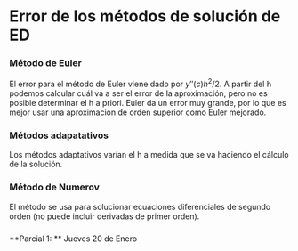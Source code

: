 # Error de los métodos de solución de ED

### Método de Euler

El error para el método de Euler viene dado por $y''(c) h^2/2$. A partir del h podemos calcular cuál va a ser el error de la aproximación, pero no es posible determinar el h a priori.
Euler da un error muy grande, por lo que es mejor usar una aproximación de orden superior como Euler mejorado.

### Métodos adapatativos

Los métodos adaptativos varían el h a medida que se va haciendo el cálculo de la solución.

### Método de Numerov

El método se usa para solucionar ecuaciones diferenciales de segundo orden (no puede incluir derivadas de primer orden).

### 

**Parcial 1: ** Jueves 20 de Enero
